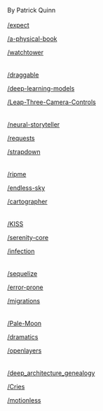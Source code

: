 By Patrick Quinn<br>
<br>
<a href="https://github.com/mjackson/expect">/expect</a>

<a href="https://github.com/lizadaly/a-physical-book">/a-physical-book</a>

<a href="https://github.com/kislyuk/watchtower">/watchtower</a>
<br>
<br>
<br>
<a href="https://github.com/Shopify/draggable">/draggable</a>

<a href="https://github.com/fchollet/deep-learning-models">/deep-learning-models</a>

<a href="https://github.com/leapmotion/Leap-Three-Camera-Controls">/Leap-Three-Camera-Controls</a>
<br>
<br>
<br>
<a href="https://github.com/ryankiros/neural-storyteller">/neural-storyteller</a>

<a href="https://github.com/requests/requests">/requests</a>

<a href="https://github.com/arturadib/strapdown">/strapdown</a>
<br>
<br>
<br>
<a href="https://github.com/RipMeApp/ripme">/ripme</a>

<a href="https://github.com/endless-sky/endless-sky">/endless-sky</a>

<a href="https://github.com/googlecartographer/cartographer">/cartographer</a>
<br>
<br>
<br>
<a href="https://github.com/Neamar/KISS">/KISS</a>

<a href="https://github.com/serenity-bdd/serenity-core">/serenity-core</a>

<a href="https://github.com/infection/infection">/infection</a>
<br>
<br>
<br>
<a href="https://github.com/types/sequelize">/sequelize</a>

<a href="https://github.com/google/error-prone">/error-prone</a>

<a href="https://github.com/doctrine/migrations">/migrations</a>
<br>
<br>
<br>
<a href="https://github.com/MoonchildProductions/Pale-Moon">/Pale-Moon</a>

<a href="https://github.com/hyeon0720/DRAMATICS">/dramatics</a>

<a href="https://github.com/openlayers/openlayers">/openlayers</a>
<br>
<br>
<br>
<a href="https://github.com/hunkim/deep_architecture_genealogy">/deep_architecture_genealogy</a>

<a href="https://github.com/dissolete/Cries">/Cries</a>

<a href="https://github.com/ryancox/motionless">/motionless</a>
